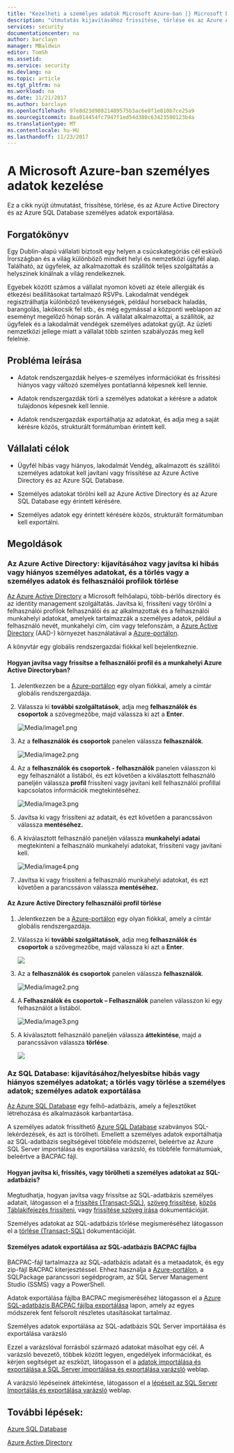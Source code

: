 ```yaml
---
title: "Kezelheti a személyes adatok Microsoft Azure-ban |} Microsoft Docs"
description: "útmutatás kijavításához frissítése, törlése és az Azure Active Directory és az Azure SQL Database személyes adatok exportálása"
services: security
documentationcenter: na
author: barclayn
manager: MBaldwin
editor: TomSh
ms.assetid: 
ms.service: security
ms.devlang: na
ms.topic: article
ms.tgt_pltfrm: na
ms.workload: na
ms.date: 11/21/2017
ms.author: barclayn
ms.openlocfilehash: 97e8d23d90821489575b3ac6e8f1e810b7ce25a9
ms.sourcegitcommit: 8aa014454fc7947f1ed54d380c63423500123b4a
ms.translationtype: MT
ms.contentlocale: hu-HU
ms.lasthandoff: 11/23/2017
---
```

# <a name="manage-personal-data-in-microsoft-azure"></a>A Microsoft Azure-ban személyes adatok kezelése

Ez a cikk nyújt útmutatást, frissítése, törlése, és az Azure Active Directory és az Azure SQL Database személyes adatok exportálása.

## <a name="scenario"></a>Forgatókönyv

Egy Dublin-alapú vállalati biztosít egy helyen a csúcskategóriás cél esküvő Írországban és a világ különböző mindkét helyi és nemzetközi ügyfél alap. Található, az ügyfelek, az alkalmazottak és szállítók teljes szolgáltatás a helyszínek kínálnak a világ rendelkeznek.

Egyebek között számos a vállalat nyomon követi az étele allergiák és étkezési beállításokat tartalmazó RSVPs. Lakodalmát vendégek regisztrálhatja különböző tevékenységek, például horseback haladás, barangolás, lakókocsik fel stb., és még egymással a központi weblapon az eseményt megelőző hónap során. A vállalat alkalmazottai, a szállítók, az ügyfelek és a lakodalmát vendégek személyes adatokat gyűjt. Az üzleti nemzetközi jellege miatt a vállalat több szinten szabályozás meg kell felelnie.

## <a name="problem-statement"></a>Probléma leírása

- Adatok rendszergazdák helyes-e személyes információkat és frissítési hiányos vagy változó személyes pontatlanná képesnek kell lennie.

- Adatok rendszergazdák törli a személyes adatokat a kérésre a adatok tulajdonos képesnek kell lennie.

- Adatok rendszergazdák exportálhatja az adatokat, és adja meg a saját kérésre közös, strukturált formátumban érintett kell.

## <a name="company-goals"></a>Vállalati célok

- Ügyfél hibás vagy hiányos, lakodalmát Vendég, alkalmazott és szállítói személyes adatokat kell javítani vagy frissítése az Azure Active Directory és az Azure SQL Database.

- Személyes adatokat törölni kell az Azure Active Directory és az Azure SQL Database egy érintett kérésére.

- Személyes adatok egy érintett kérésére közös, strukturált formátumban kell exportálni.

## <a name="solutions"></a>Megoldások

### <a name="azure-active-directory-rectifycorrect-inaccurate-or-incomplete-personal-data-and-erasedelete-personal-datauser-profiles"></a>Az Azure Active Directory: kijavításához vagy javítsa ki hibás vagy hiányos személyes adatokat, és a törlés vagy a személyes adatok és felhasználói profilok törlése

[Az Azure Active Directory](https://azure.microsoft.com/services/active-directory/) a Microsoft felhőalapú, több-bérlős directory és az identity management szolgáltatás.
Javítsa ki, frissíteni vagy törölni a felhasználói profilok felhasználói és az alkalmazottak és a felhasználói munkahelyi adatokat, amelyek tartalmazzák a személyes adatok, például a felhasználó nevét, munkahelyi cím, cím vagy telefonszám, a [Azure Active Directory](https://azure.microsoft.com/services/active-directory/) (AAD-) környezet használatával a [Azure-portálon](https://portal.azure.com/).

A könyvtár egy globális rendszergazdai fiókkal kell bejelentkeznie.

#### <a name="how-do-i-correct-or-update-user-profile-and-work-information-in-azure-active-directory"></a>Hogyan javítsa vagy frissítse a felhasználói profil és a munkahelyi Azure Active Directoryban?

1. Jelentkezzen be a [Azure-portálon](https://portal.azure.com) egy olyan fiókkal, amely a címtár globális rendszergazdája.

2. Válassza ki **további szolgáltatások**, adja meg **felhasználók és csoportok** a szövegmezőbe, majd válassza ki azt a **Enter**.

    ![Media/image1.png](media/manage-personal-data-azure/image001.png)

3. Az a **felhasználók és csoportok** panelen válassza **felhasználók**.

    ![Media/image2.png](media/manage-personal-data-azure/image003.png)

4. Az a **felhasználók és csoportok - felhasználók** panelen válasszon ki egy felhasználót a listából, és ezt követően a kiválasztott felhasználó paneljén válassza **profil** frissíteni vagy javítani kell felhasználói profillal kapcsolatos információk megtekintéséhez.

    ![Media/image3.png](media/manage-personal-data-azure/image005.png)

5. Javítsa ki vagy frissíteni az adatait, és ezt követően a parancssávon válassza **mentéséhez.**

6.  A kiválasztott felhasználó paneljén válassza **munkahelyi adatai** megtekinteni a felhasználó munkahelyi adatokat, frissíteni vagy javítani kell.

    ![Media/image4.png](media/manage-personal-data-azure/image007.png)

7. Javítsa ki vagy frissíteni a felhasználó munkahelyi adatokat, és ezt követően a parancssávon válassza **mentéséhez.**

#### <a name="how-do-i-delete-a-user-profile-in-azure-active-directory"></a>Az Azure Active Directory felhasználói profil törlése

1. Jelentkezzen be a [Azure-portálon](https://portal.azure.com) egy olyan fiókkal, amely a címtár globális rendszergazdája.

2. Válassza ki **további szolgáltatások**, adja meg **felhasználók és csoportok** a szövegmezőbe, majd válassza ki azt a **Enter**.

    ![](media/manage-personal-data-azure/image001.png)

3. Az a **felhasználók és csoportok** panelen válassza **felhasználók**.

    ![Media/image2.png](media/manage-personal-data-azure/image003.png)

4. A **Felhasználók és csoportok – Felhasználók** panelen válasszon ki egy felhasználót a listából.

    ![Media/image3.png](media/manage-personal-data-azure/image007.png)

5. A kiválasztott felhasználó paneljén válassza **áttekintése**, majd a parancssávon válassza **törlése**.

    ![](media/manage-personal-data-azure/image013.png)

### <a name="sql-database-rectifycorrect-inaccurate-or-incomplete-personal-data-erasedelete-personal-data-export-personal-data"></a>Az SQL Database: kijavításához/helyesbítse hibás vagy hiányos személyes adatokat; a törlés vagy törlése a személyes adatok; személyes adatok exportálása 

[Az Azure SQL Database](https://azure.microsoft.com/services/sql-database/?v=16.50) egy felhő-adatbázis, amely a fejlesztőket létrehozása és alkalmazások karbantartása.

A személyes adatok frissíthető [Azure SQL Database](https://azure.microsoft.com/services/sql-database/?v=16.50) szabványos SQL-lekérdezések, és azt is törölheti. Emellett a személyes adatok exportálhatja az SQL-adatbázis segítségével többféle módszerrel, beleértve az Azure SQL Server importálása és exportálása varázsló, és többféle formátumúak, beleértve a BACPAC fájl.

#### <a name="how-do-i-correct-update-or-erase-personal-data-in-sql-database"></a>Hogyan javítsa ki, frissítés, vagy törölheti a személyes adatokat az SQL-adatbázis?

Megtudhatja, hogyan javítsa vagy frissítse az SQL-adatbázis személyes adatait, látogasson el a [frissítés (Transact-SQL)](https://docs.microsoft.com/sql/t-sql/queries/update-transact-sql), [szöveg frissítése](https://docs.microsoft.com/sql/t-sql/queries/updatetext-transact-sql), [közös Táblakifejezés frissíteni](https://docs.microsoft.com/sql/t-sql/queries/with-common-table-expression-transact-sql), vagy [frissítése szöveg írása](https://docs.microsoft.com/sql/t-sql/queries/writetext-transact-sql) dokumentációját.

Személyes adatokat az SQL-adatbázis törlése megismeréséhez látogasson el a [törlése (Transact-SQL)](https://docs.microsoft.com/sql/t-sql/statements/delete-transact-sql) dokumentációját.

#### <a name="how-do-i-export-personal-data-to-a-bacpac-file-in-sql-database"></a>Személyes adatok exportálása az SQL-adatbázis BACPAC fájlba

BACPAC-fájl tartalmazza az SQL-adatbázis adatait és a metaadatok, és egy zip-fájl BACPAC kiterjesztéssel. Ehhez használja a [Azure-portálon](https://portal.azure.com/), a SQLPackage parancssori segédprogram, az SQL Server Management Studio (SSMS) vagy a PowerShell.

Adatok exportálása fájlba BACPAC megismeréséhez látogasson el a [Azure SQL-adatbázis BACPAC fájlba exportálása](https://docs.microsoft.com/azure/sql-database/sql-database-export) lapon, amely az egyes módszerek fent felsorolt részletes utasításokat tartalmaz.

Személyes adatok exportálása az SQL-adatbázis SQL Server importálása és exportálása varázsló

Ezzel a varázslóval forrásból származó adatokat másolhat egy cél. A varázsló bevezető, többek között legyen, engedélyek információkat, és kérjen segítséget az eszközt, látogasson el a [adatok importálása és exportálása a SQL Server importálása és exportálása varázsló](https://docs.microsoft.com/sql/integration-services/import-export-data/import-and-export-data-with-the-sql-server-import-and-export-wizard) weblap.

A varázsló lépéseinek áttekintése, látogasson el a [lépéseit az SQL Server Importálás és exportálása varázsló](https://docs.microsoft.com/sql/integration-services/import-export-data/steps-in-the-sql-server-import-and-export-wizard) weblap.

## <a name="next-steps"></a>További lépések:

[Azure SQL Database](https://azure.microsoft.com/services/sql-database/?v=16.50) 

[Azure Active Directory](https://azure.microsoft.com/services/active-directory/)

